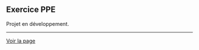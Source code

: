## Exercice PPE
Projet en développement.

---

[Voir la page](https://samalairbien.github.io/Projet_WEB/index.html)
